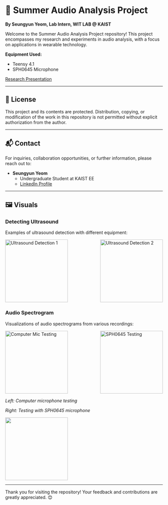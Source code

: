 # 🌟 Summer Audio Analysis Project

**By Seungyun Yeom, Lab Intern, WIT LAB @ KAIST**

Welcome to the Summer Audio Analysis Project repository! This project encompasses my research and experiments in audio analysis, with a focus on applications in wearable technology.

**Equipment Used:**
- Teensy 4.1
- SPH0645 Microphone

[Research Presentation](https://docs.google.com/presentation/d/1-e8CvU8t24MpcVqNmlJDZ_smbfroyqGtAjFgcp6NYI4/edit#slide=id.p)

---

## 📜 License

This project and its contents are protected. Distribution, copying, or modification of the work in this repository is not permitted without explicit authorization from the author.

---

## 📬 Contact

For inquiries, collaboration opportunities, or further information, please reach out to:

- **Seungyun Yeom**
  - Undergraduate Student at KAIST EE
  - [LinkedIn Profile](https://www.linkedin.com/in/seungyun-yeom-3b5228264)

---

## 🖼️ Visuals

### Detecting Ultrasound
<p>Examples of ultrasound detection with different equipment:</p>
<div style="display: flex; justify-content: space-between;">
  <img src="https://github.com/user-attachments/assets/e4bd9d66-4648-4f98-bec7-9e944db92f73" width="200" alt="Ultrasound Detection 1">
  <img src="https://github.com/user-attachments/assets/641fa745-2850-4515-a7fc-05422808147e" width="200" alt="Ultrasound Detection 2">
</div>

### Audio Spectrogram
<p>Visualizations of audio spectrograms from various recordings:</p>
<div style="display: flex; justify-content: space-between;">
  <img src="https://github.com/user-attachments/assets/1ec382d5-9cc3-4c99-9b09-54d6f74373e1" width="200" alt="Computer Mic Testing">
  <img src="https://github.com/user-attachments/assets/f87a5ec7-f453-4d8d-8170-ecc50ce7a467" width="200" alt="SPH0645 Testing">
</div>
<p><i>Left: Computer microphone testing</i></p>
<p><i>Right: Testing with SPH0645 microphone</i></p>

<img src = "https://github.com/user-attachments/assets/f0468de3-b715-4720-9d8f-b6c074c3050f" width = "200" align = "center">


---

Thank you for visiting the repository! Your feedback and contributions are greatly appreciated. 😊
